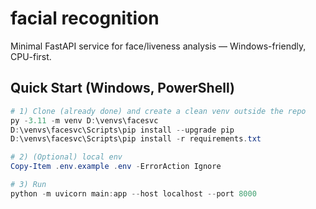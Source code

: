 # facial recognition

Minimal FastAPI service for face/liveness analysis — Windows-friendly, CPU-first.

## Quick Start (Windows, PowerShell)

```powershell
# 1) Clone (already done) and create a clean venv outside the repo
py -3.11 -m venv D:\venvs\facesvc
D:\venvs\facesvc\Scripts\pip install --upgrade pip
D:\venvs\facesvc\Scripts\pip install -r requirements.txt

# 2) (Optional) local env
Copy-Item .env.example .env -ErrorAction Ignore

# 3) Run
python -m uvicorn main:app --host localhost --port 8000
